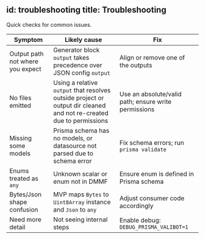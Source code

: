 id: troubleshooting
title: Troubleshooting
---

Quick checks for common issues.

| Symptom | Likely cause | Fix |
|--------|---------------|-----|
| Output path not where you expect | Generator block `output` takes precedence over JSON config `output` | Align or remove one of the outputs |
| No files emitted | Using a relative `output` that resolves outside project or output dir cleaned and not re-created due to permissions | Use an absolute/valid path; ensure write permissions |
| Missing some models | Prisma schema has no models, or datasource not parsed due to schema error | Fix schema errors; run `prisma validate` |
| Enums treated as `any` | Unknown scalar or enum not in DMMF | Ensure enum is defined in Prisma schema |
| Bytes/Json shape confusion | MVP maps `Bytes` to `Uint8Array` instance and `Json` to `any` | Adjust consumer code accordingly |
| Need more detail | Not seeing internal steps | Enable debug: `DEBUG_PRISMA_VALIBOT=1` |
